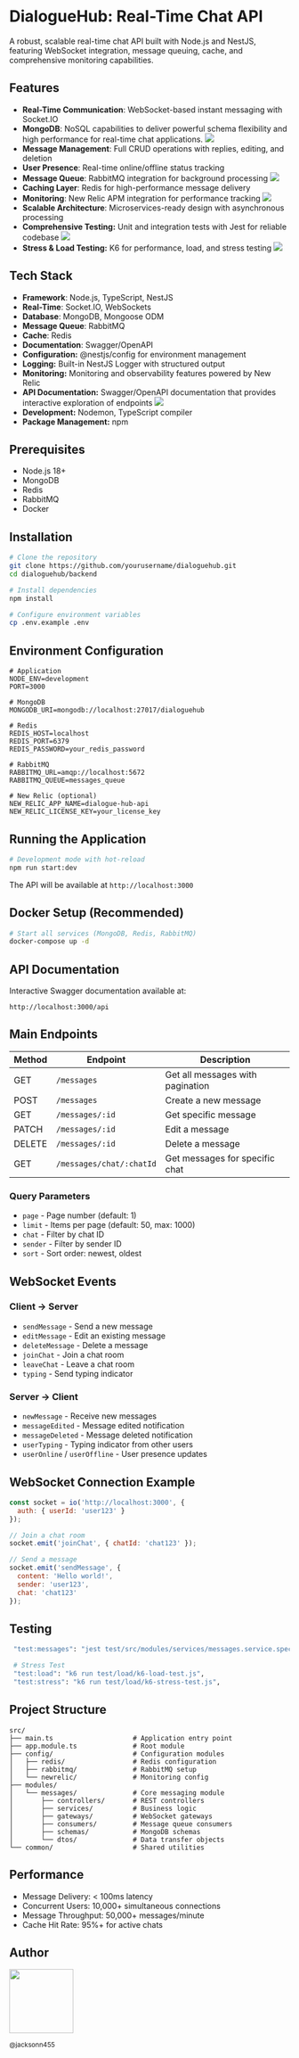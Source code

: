 # DialogueHub: Real-Time Chat API

A robust, scalable real-time chat API built with Node.js and NestJS, featuring WebSocket integration, message queuing, cache, and comprehensive monitoring capabilities.

## Features

- **Real-Time Communication**: WebSocket-based instant messaging with Socket.IO
- **MongoDB**: NoSQL capabilities to deliver powerful schema flexibility and high performance for real-time chat applications.
   ![](https://github.com/jacksonn455/DialogueHub/blob/main/images/mongo.png)
- **Message Management**: Full CRUD operations with replies, editing, and deletion
- **User Presence**: Real-time online/offline status tracking
- **Message Queue**: RabbitMQ integration for background processing
   ![](https://github.com/jacksonn455/DialogueHub/blob/main/images/rabbit.png)
- **Caching Layer**: Redis for high-performance message delivery
- **Monitoring**: New Relic APM integration for performance tracking
   ![](https://github.com/jacksonn455/DialogueHub/blob/main/images/newrelic.png)
- **Scalable Architecture**: Microservices-ready design with asynchronous processing
- **Comprehensive Testing:** Unit and integration tests with Jest for reliable codebase
  ![](https://github.com/jacksonn455/DialogueHub/blob/main/images/test.png)
- **Stress & Load Testing:** K6 for performance, load, and stress testing
  ![](https://github.com/jacksonn455/DialogueHub/blob/main/images/load-stress.png)

## Tech Stack

- **Framework**: Node.js, TypeScript, NestJS
- **Real-Time**: Socket.IO, WebSockets
- **Database**: MongoDB, Mongoose ODM
- **Message Queue**: RabbitMQ
- **Cache**: Redis
- **Documentation**: Swagger/OpenAPI
- **Configuration:** @nestjs/config for environment management
- **Logging:** Built-in NestJS Logger with structured output
- **Monitoring:** Monitoring and observability features powered by New Relic
- **API Documentation:** Swagger/OpenAPI documentation that provides interactive exploration of endpoints
  ![](https://github.com/jacksonn455/DialogueHub/blob/main/images/doc.png)
- **Development:** Nodemon, TypeScript compiler
- **Package Management:** npm

## Prerequisites

- Node.js 18+
- MongoDB
- Redis
- RabbitMQ
- Docker

## Installation

```bash
# Clone the repository
git clone https://github.com/yourusername/dialoguehub.git
cd dialoguehub/backend

# Install dependencies
npm install

# Configure environment variables
cp .env.example .env
```

## Environment Configuration

```env
# Application
NODE_ENV=development
PORT=3000

# MongoDB
MONGODB_URI=mongodb://localhost:27017/dialoguehub

# Redis
REDIS_HOST=localhost
REDIS_PORT=6379
REDIS_PASSWORD=your_redis_password

# RabbitMQ
RABBITMQ_URL=amqp://localhost:5672
RABBITMQ_QUEUE=messages_queue

# New Relic (optional)
NEW_RELIC_APP_NAME=dialogue-hub-api
NEW_RELIC_LICENSE_KEY=your_license_key
```

## Running the Application

```bash
# Development mode with hot-reload
npm run start:dev
```

The API will be available at `http://localhost:3000`

## Docker Setup (Recommended)

```bash
# Start all services (MongoDB, Redis, RabbitMQ)
docker-compose up -d
```

## API Documentation

Interactive Swagger documentation available at:
```
http://localhost:3000/api
```

## Main Endpoints

| Method | Endpoint | Description |
|--------|----------|-------------|
| GET | `/messages` | Get all messages with pagination |
| POST | `/messages` | Create a new message |
| GET | `/messages/:id` | Get specific message |
| PATCH | `/messages/:id` | Edit a message |
| DELETE | `/messages/:id` | Delete a message |
| GET | `/messages/chat/:chatId` | Get messages for specific chat |

### Query Parameters

- `page` - Page number (default: 1)
- `limit` - Items per page (default: 50, max: 1000)
- `chat` - Filter by chat ID
- `sender` - Filter by sender ID
- `sort` - Sort order: newest, oldest

## WebSocket Events

### Client → Server
- `sendMessage` - Send a new message
- `editMessage` - Edit an existing message
- `deleteMessage` - Delete a message
- `joinChat` - Join a chat room
- `leaveChat` - Leave a chat room
- `typing` - Send typing indicator

### Server → Client
- `newMessage` - Receive new messages
- `messageEdited` - Message edited notification
- `messageDeleted` - Message deleted notification
- `userTyping` - Typing indicator from other users
- `userOnline` / `userOffline` - User presence updates

## WebSocket Connection Example

```javascript
const socket = io('http://localhost:3000', {
  auth: { userId: 'user123' }
});

// Join a chat room
socket.emit('joinChat', { chatId: 'chat123' });

// Send a message
socket.emit('sendMessage', {
  content: 'Hello world!',
  sender: 'user123',
  chat: 'chat123'
});
```

## Testing

```bash
 "test:messages": "jest test/src/modules/services/messages.service.spec.ts",

 # Stress Test
 "test:load": "k6 run test/load/k6-load-test.js",
 "test:stress": "k6 run test/load/k6-stress-test.js",
```

## Project Structure

```
src/
├── main.ts                    # Application entry point
├── app.module.ts              # Root module
├── config/                    # Configuration modules
│   ├── redis/                 # Redis configuration
│   ├── rabbitmq/              # RabbitMQ setup
│   └── newrelic/              # Monitoring config
├── modules/
│   └── messages/              # Core messaging module
│       ├── controllers/       # REST controllers
│       ├── services/          # Business logic
│       ├── gateways/          # WebSocket gateways
│       ├── consumers/         # Message queue consumers
│       ├── schemas/           # MongoDB schemas
│       └── dtos/              # Data transfer objects
└── common/                    # Shared utilities
```

## Performance

- Message Delivery: < 100ms latency
- Concurrent Users: 10,000+ simultaneous connections
- Message Throughput: 50,000+ messages/minute
- Cache Hit Rate: 95%+ for active chats

## Author

<img src="https://avatars1.githubusercontent.com/u/46221221?s=460&u=0d161e390cdad66e925f3d52cece6c3e65a23eb2&v=4" width=115>  

<sub>@jacksonn455</sub>
